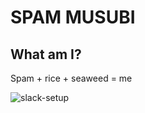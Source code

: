 # SPAM MUSUBI

## What am I?
Spam + rice + seaweed = me

![slack-setup](https://i.imgur.com/LRKyMiJ.gif)
